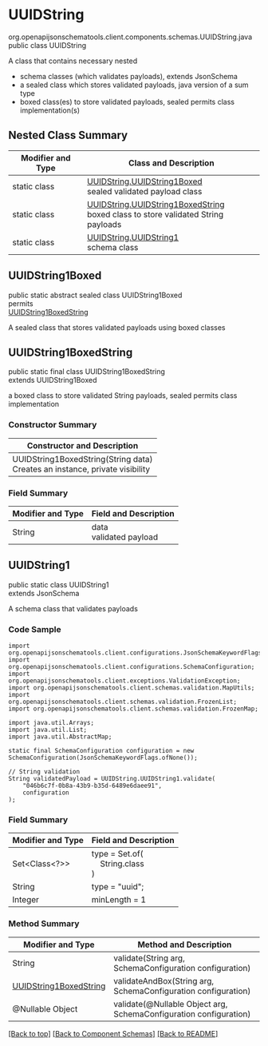 # UUIDString
org.openapijsonschematools.client.components.schemas.UUIDString.java
public class UUIDString

A class that contains necessary nested
- schema classes (which validates payloads), extends JsonSchema
- a sealed class which stores validated payloads, java version of a sum type
- boxed class(es) to store validated payloads, sealed permits class implementation(s)

## Nested Class Summary
| Modifier and Type | Class and Description |
| ----------------- | ---------------------- |
| static class | [UUIDString.UUIDString1Boxed](#uuidstring1boxed)<br> sealed validated payload class |
| static class | [UUIDString.UUIDString1BoxedString](#uuidstring1boxedstring)<br> boxed class to store validated String payloads |
| static class | [UUIDString.UUIDString1](#uuidstring1)<br> schema class |

## UUIDString1Boxed
public static abstract sealed class UUIDString1Boxed<br>
permits<br>
[UUIDString1BoxedString](#uuidstring1boxedstring)

A sealed class that stores validated payloads using boxed classes

## UUIDString1BoxedString
public static final class UUIDString1BoxedString<br>
extends UUIDString1Boxed

a boxed class to store validated String payloads, sealed permits class implementation

### Constructor Summary
| Constructor and Description |
| --------------------------- |
| UUIDString1BoxedString(String data)<br>Creates an instance, private visibility |

### Field Summary
| Modifier and Type | Field and Description |
| ----------------- | ---------------------- |
| String | data<br>validated payload |

## UUIDString1
public static class UUIDString1<br>
extends JsonSchema

A schema class that validates payloads

### Code Sample
```
import org.openapijsonschematools.client.configurations.JsonSchemaKeywordFlags;
import org.openapijsonschematools.client.configurations.SchemaConfiguration;
import org.openapijsonschematools.client.exceptions.ValidationException;
import org.openapijsonschematools.client.schemas.validation.MapUtils;
import org.openapijsonschematools.client.schemas.validation.FrozenList;
import org.openapijsonschematools.client.schemas.validation.FrozenMap;

import java.util.Arrays;
import java.util.List;
import java.util.AbstractMap;

static final SchemaConfiguration configuration = new SchemaConfiguration(JsonSchemaKeywordFlags.ofNone());

// String validation
String validatedPayload = UUIDString.UUIDString1.validate(
    "046b6c7f-0b8a-43b9-b35d-6489e6daee91",
    configuration
);
```

### Field Summary
| Modifier and Type | Field and Description |
| ----------------- | ---------------------- |
| Set<Class<?>> | type = Set.of(<br/>&nbsp;&nbsp;&nbsp;&nbsp;String.class<br/>)<br/> |
| String | type = "uuid"; |
| Integer | minLength = 1 |

### Method Summary
| Modifier and Type | Method and Description |
| ----------------- | ---------------------- |
| String | validate(String arg, SchemaConfiguration configuration) |
| [UUIDString1BoxedString](#uuidstring1boxedstring) | validateAndBox(String arg, SchemaConfiguration configuration) |
| @Nullable Object | validate(@Nullable Object arg, SchemaConfiguration configuration) |
[[Back to top]](#top) [[Back to Component Schemas]](../../../README.md#Component-Schemas) [[Back to README]](../../../README.md)

